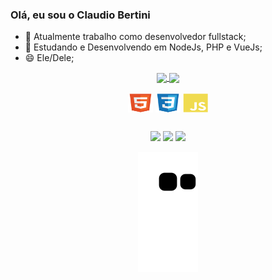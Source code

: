### Olá, eu sou o Claudio Bertini

- 🔭 Atualmente trabalho como desenvolvedor fullstack;
- 🌱 Estudando e Desenvolvendo em NodeJs, PHP e VueJs;
- 😄 Ele/Dele;


 <div align="center">
  <a href="https://github.com/devBertini">
   <img align="center" height="150em" src="https://github-readme-stats.vercel.app/api?username=devBertini&show_icons=true&theme=midnight-purple&include_all_commits=true&count_private=true"/>
  </a>
  <a href="https://github.com/devBertini">
   <img align="center" height="150em" src="https://github-readme-stats.vercel.app/api/top-langs/?username=devBertini&layout=compact&theme=midnight-purple"/>
  </a>
</div>

<div style="display: inline_block" align="center"><br>
  <img align="center" alt="Bertini-HTML" height="30" width="40" src="https://raw.githubusercontent.com/devicons/devicon/master/icons/html5/html5-original.svg">
  <img align="center" alt="Bertini-CSS" height="30" width="40" src="https://raw.githubusercontent.com/devicons/devicon/master/icons/css3/css3-original.svg">
  <img align="center" alt="Bertini-Js" height="30" width="40" src="https://raw.githubusercontent.com/devicons/devicon/master/icons/javascript/javascript-plain.svg">
</div>
  
  ##
 
<div align="center"> 
  <a href="https://instagram.com/claudio.bertini" target="_blank"><img src="https://img.shields.io/badge/-Instagram-%23E4405F?style=for-the-badge&logo=instagram&logoColor=black" target="_blank"></a>
  <a href = "mailto:dev.bertini@gmail.com"><img src="https://img.shields.io/badge/-Gmail-%23333?style=for-the-badge&logo=gmail&logoColor=black" target="_blank"></a>
  <a href="https://www.linkedin.com/in/claudio-bertini/" target="_blank"><img src="https://img.shields.io/badge/-LinkedIn-%230077B5?style=for-the-badge&logo=linkedin&logoColor=black" target="_blank"></a> 
 
  ![Snake animation](https://github.com/rafaballerini/rafaballerini/blob/output/github-contribution-grid-snake.svg)
 
